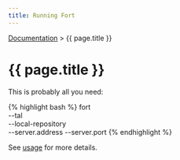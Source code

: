 ```yaml
---
title: Running Fort
---
```


[Documentation](index.html) > {{ page.title }}

# {{ page.title }}

This is probably all you need:

{% highlight bash %}
fort \
	--tal <path to your TAL files> \
	--local-repository <path where you want to keep your local cache> \
	--server.address <your intended RTR server address>
	--server.port <your intended RTR server port>
{% endhighlight %}

See [usage](usage.html) for more details.
